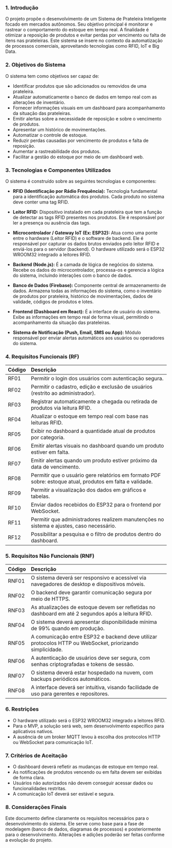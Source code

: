 ### 1. Introdução

O projeto propõe o desenvolvimento de um Sistema de Prateleira Inteligente focado em mercados autônomos. Seu objetivo principal é monitorar e rastrear o comportamento do estoque em tempo real. A finalidade é otimizar a reposição de produtos e evitar perdas por vencimento ou falta de itens nas prateleiras. Este sistema se insere no contexto da automatização de processos comerciais, aproveitando tecnologias como RFID, IoT e Big Data.

### 2. Objetivos do Sistema

O sistema tem como objetivos ser capaz de:
* Identificar produtos que são adicionados ou removidos de uma prateleira.
* Atualizar automaticamente o banco de dados em tempo real com as alterações de inventário.
* Fornecer informações visuais em um dashboard para acompanhamento da situação das prateleiras.
* Emitir alertas sobre a necessidade de reposição e sobre o vencimento de produtos.
* Apresentar um histórico de movimentações.
* Automatizar o controle de estoque.
* Reduzir perdas causadas por vencimento de produtos e falta de reposição.
* Aumentar a rastreabilidade dos produtos.
* Facilitar a gestão do estoque por meio de um dashboard web.

### 3. Tecnologias e Componentes Utilizados

O sistema é construído sobre as seguintes tecnologias e componentes:

* **RFID (Identificação por Rádio Frequência):** Tecnologia fundamental para a identificação automática dos produtos. Cada produto no sistema deve conter uma tag RFID.

* **Leitor RFID:** Dispositivo instalado em cada prateleira que tem a função de detectar as tags RFID presentes nos produtos. Ele é responsável por ler a presença ou ausência das tags.

* **Microcontrolador / Gateway IoT (Ex: ESP32):** Atua como uma ponte entre o hardware (Leitor RFID) e o software de backend. Ele é responsável por capturar os dados brutos enviados pelo leitor RFID e enviá-los para o servidor (backend). O hardware utilizado será o ESP32 WROOM32 integrado a leitores RFID.
 
* **Backend (Node.js):** É a camada de lógica de negócios do sistema. Recebe os dados do microcontrolador, processa-os e gerencia a lógica do sistema, incluindo interações com o banco de dados.
 
* **Banco de Dados (Firebase):** Componente central de armazenamento de dados. Armazena todas as informações do sistema, como o inventário de produtos por prateleira, histórico de movimentações, dados de validade, códigos de produtos e lotes.

* **Frontend (Dashboard em React):** É a interface de usuário do sistema. Exibe as informações em tempo real de forma visual, permitindo o acompanhamento da situação das prateleiras.

* **Sistema de Notificação (Push, Email, SMS ou App):** Módulo responsável por enviar alertas automáticos aos usuários ou operadores do sistema.

### 4. Requisitos Funcionais (RF)

| Código | Descrição                                                                                                 |
| :----- | :-------------------------------------------------------------------------------------------------------- |
| RF01   | Permitir o login dos usuários com autenticação segura.                                                    |
| RF02   | Permitir o cadastro, edição e exclusão de usuários (restrito ao administrador).                           |
| RF03   | Registrar automaticamente a chegada ou retirada de produtos via leitura RFID.                             |
| RF04   | Atualizar o estoque em tempo real com base nas leituras RFID.                                             |
| RF05   | Exibir no dashboard a quantidade atual de produtos por categoria.                                         |
| RF06   | Emitir alertas visuais no dashboard quando um produto estiver em falta.                                   |
| RF07   | Emitir alertas quando um produto estiver próximo da data de vencimento.                                   |
| RF08   | Permitir que o usuário gere relatórios em formato PDF sobre: estoque atual, produtos em falta e validade. |
| RF09   | Permitir a visualização dos dados em gráficos e tabelas.                                                  |
| RF10   | Enviar dados recebidos do ESP32 para o frontend por WebSocket.                                            |
| RF11   | Permitir que administradores realizem manutenções no sistema e ajustes, caso necessário.                  |
| RF12   | Possibilitar a pesquisa e o filtro de produtos dentro do dashboard.                                       |

### 5. Requisitos Não Funcionais (RNF)

| Código | Descrição |
| :--- | :--- |
| RNF01 | O sistema deverá ser responsivo e acessível via navegadores de desktop e dispositivos móveis. |
| RNF02 | O backend deve garantir comunicação segura por meio de HTTPS. |
| RNF03 | As atualizações de estoque devem ser refletidas no dashboard em até 2 segundos após a leitura RFID. |
| RNF04 | O sistema deverá apresentar disponibilidade mínima de 99% quando em produção. |
| RNF05 | A comunicação entre ESP32 e backend deve utilizar protocolos HTTP ou WebSocket, priorizando simplicidade. |
| RNF06 | A autenticação de usuários deve ser segura, com senhas criptografadas e tokens de sessão. |
| RNF07 | O sistema deverá estar hospedado na nuvem, com backups periódicos automáticos. |
| RNF08 | A interface deverá ser intuitiva, visando facilidade de uso para gerentes e repositores. |

### 6. Restrições

* O hardware utilizado será o ESP32 WROOM32 integrado a leitores RFID.
* Para o MVP, a solução será web, sem desenvolvimento específico para aplicativos nativos.
* A ausência de um broker MQTT levou à escolha dos protocolos HTTP ou WebSocket para comunicação IoT.

### 7. Critérios de Aceitação

* O dashboard deverá refletir as mudanças de estoque em tempo real.
* As notificações de produtos vencendo ou em falta devem ser exibidas de forma clara.
* Usuários não autorizados não devem conseguir acessar dados ou funcionalidades restritas.
* A comunicação IoT deverá ser estável e segura.

### 8. Considerações Finais

Este documento define claramente os requisitos necessários para o desenvolvimento do sistema. Ele serve como base para a fase de modelagem (banco de dados, diagramas de processos) e posteriormente para o desenvolvimento. Alterações e adições poderão ser feitas conforme a evolução do projeto.